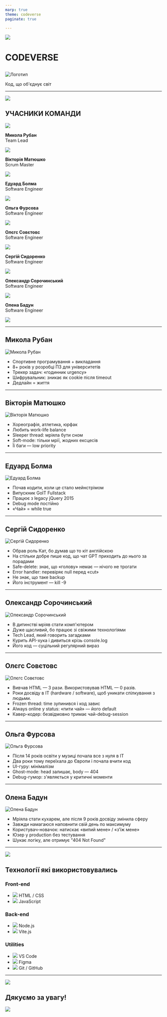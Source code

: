 ```yaml
---
marp: true
theme: codeverse
paginate: true

---
```


<img src="img/logo.png" class="logo-top-right">


<div class="title-slide">

  <div class="title-left">
    <h1>CODEVERSE</h1>
    <h2></h2>
  </div>

  <div class="title-right">
    <img src="img/logo-team.jpg" alt="Логотип">
    <p>Код, що об'єднує світ</p>
  </div>
</div>


---
<img src="img/logo.png" class="logo-top-right">

## УЧАСНИКИ КОМАНДИ


<div class="team-grid">

  <div class="team-row">
    <div class="team-member">
      <img src="img/team/person01.png">
      <p><b>Микола Рубан</b><br>Team Lead</p>
    </div>
    <div class="team-member">
      <img src="img/team/person02.png">
      <p><b>Вікторія Матюшко</b><br>Scrum Master</p>
    </div>
    <div class="team-member">
      <img src="img/team/person03.png">
      <p><b>Едуард Болма</b><br>Software Engineer</p>
    </div>
    <div class="team-member">
      <img src="img/team/person04.png">
      <p><b>Ольга Фурсова</b><br>Software Engineer</p>
    </div>
  </div>

  <div class="team-row offset">
    <div class="team-member">
      <img src="img/team/person05.png">
      <p><b>Олєгс Совєтовс</b><br>Software Engineer</p>
    </div>
    <div class="team-member">
      <img src="img/team/person06.png">
      <p><b>Сергій Сидоренко</b><br>Software Engineer</p>
    </div>
    <div class="team-member">
      <img src="img/team/person07.png">
      <p><b>Олександр Сорочинський</b><br>Software Engineer</p>
    </div>
    <div class="team-member">
      <img src="img/team/person08.png">
      <p><b>Олена Бадун</b><br>Software Engineer</p>
    </div>
  </div>

</div>
<img src="img/logo-team.jpg" class="logo-bottom-left">

---

<div class="person-slide">

  <div class="person-left">
    <h2>Микола Рубан</h2>
    <img src="img/team/person01.png" alt="Микола Рубан">
  </div>

  <div class="person-right">
    <ul>
      <li>Спортивне програмування + викладання</li>
      <li>8+ років у розробці ПЗ для університетів</li>
      <li>Трекер задач: «годинник urgency»</li>
      <li>Шифрувальник: зникає як cookie після timeout</li>
      <li>Дедлайн = життя</li>
    </ul>
  </div>

</div>

---

<div class="person-slide">
  <div class="person-left">
    <h2>Вікторія Матюшко</h2>
    <img src="img/team/person02.png" alt="Вікторія Матюшко">
  </div>
  <div class="person-right">
    <ul>
      <li>Хореографія, атлетика, юрфак</li>
      <li>Любить work-life balance</li>
      <li>Sleeper thread: мріяла бути сном</li>
      <li>Soft-mode: тільки мрії, жодних ексцесів</li>
      <li>Її баги — low priority</li>
    </ul>
  </div>
</div>

---

<div class="person-slide">
  <div class="person-left">
    <h2>Едуард Болма</h2>
    <img src="img/team/person03.png" alt="Едуард Болма">
  </div>
  <div class="person-right">
    <ul>
      <li>Почав кодити, коли це стало мейнстрімом</li>
      <li>Випускник GoIT Fullstack</li>
      <li>Працює з legacy jQuery 2015</li>
      <li>Debug mode постійно</li>
      <li>«Чай» = while true</li>
    </ul>
  </div>
</div>

---

<div class="person-slide">
  <div class="person-left">
    <h2>Сергій Сидоренко</h2>
    <img src="img/team/person04.png" alt="Сергій Сидоренко">
  </div>
  <div class="person-right">
    <ul>
      <li>Обрав роль Кат, бо думав що то кіт англійскою</li>
      <li>На стільки добре пише код, що чат GPT приходить до нього за порадами</li>
      <li>Safe-delete: знає, що «голову» немає — нічого не трогати</li>
      <li>Error handler: перевіряє null перед «cut»</li>
      <li>Не знає, що таке backup</li>
      <li>Його інструмент — kill -9</li>
    </ul>
  </div>
</div>

---

<div class="person-slide">
  <div class="person-left">
    <h2>Олександр Сорочинський</h2>
    <img src="img/team/person05.png" alt="Олександр Сорочинський">
  </div>
  <div class="person-right">
    <ul>
      <li>В дитинстві мріяв стати комп'ютером</li>
      <li>Дуже щасливий, бо працює зі свіжими технологіями</li>
      <li>Tech Lead, який говорить загадками</li>
      <li>Курить API-хука і дивиться крізь console.log</li>
      <li>Його код — суцільний регулярний вираз</li>
    </ul>
  </div>
</div>

---

<div class="person-slide">
  <div class="person-left">
    <h2>Олєгс Совєтовс</h2>
    <img src="img/team/person06.png" alt="Олєгс Совєтовс">
  </div>
  <div class="person-right">
    <ul>
      <li>Вивчав HTML — 3 рази. Використовував HTML — 0 разів.</li>
      <li>Роки досвіду в ІТ (hardware / software), щоб уникати спілкування з людьми.</li>
      <li>Frozen thread: time зупинився і код завис</li>
      <li>Always online у status: «пити чай» — його default</li>
      <li>Кавер-кодер: безвідмовно тримає чай-debug-session</li>
    </ul>
  </div>
</div>

---

<div class="person-slide">
  <div class="person-left">
    <h2>Ольга Фурсова</h2>
    <img src="img/team/person07.png" alt="Ольга Фурсова">
  </div>
  <div class="person-right">
    <ul>
      <li>Після 14 років освіти у музиці почала все з нуля в IT</li>
      <li>Два роки тому переїхала до Європи і почала вчити код</li>
      <li>UI-гуру: мінімалізм</li>
      <li>Ghost-mode: head залишає, body — 404</li>
      <li>Debug-гумор: з'являється у критичні моменти</li>
    </ul>
  </div>
</div>

---

<div class="person-slide">
  <div class="person-left">
    <h2>Олена Бадун</h2>
    <img src="img/team/person08.png" alt="Олена Бадун">
  </div>
  <div class="person-right">
    <ul>
      <li>Мріяла стати кухарем, але після 9 років досвіду змінила сферу</li>
      <li>Завжди намагаюся наповнити свій день по максимуму</li>
      <li>Користувач-новачок: натискає «випий мене» / «з’їж мене»</li>
      <li>Юзер у production без тестування</li>
      <li>Шукає логіку, але отримує "404 Not Found"</li>
    </ul>
  </div>
</div>

---
<img src="img/logo.png" class="logo-top-right">

<h2>Технології які використовувались</h2>

<div class="tech-row">

  <div class="tech-col">
    <h3>Front-end</h3>
    <ul>
      <li><img src="img/tech/html5.svg"> HTML / CSS</li>
      <li><img src="img/tech/javascript.svg"> JavaScript</li>
    </ul>
  </div>

  <div class="tech-col">
    <h3>Back-end</h3>
    <ul>
      <li><img src="img/tech/nodedotjs.svg"> Node.js</li>
      <li><img src="img/tech/vite.svg"> Vite.js</li>
    </ul>
  </div>

  <div class="tech-col">
    <h3>Utilities</h3>
    <ul>
      <li><img src="img/tech/vscode.svg"> VS Code</li>
      <li><img src="img/tech/figma.svg"> Figma</li>
      <li><img src="img/tech/github.svg"> Git / GitHub</li>
    </ul>
  </div>

</div>

---

<img src="img/logo.png" class="logo-top-right">

<div class="thank-slide">
  <h2>Дякуємо за увагу!</h2>
</div>

<img src="img/logo-team.jpg" class="logo-bottom-left">
